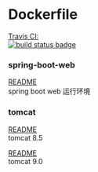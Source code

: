 # Dockerfile

[Travis CI:  
  ![build status badge](https://img.shields.io/travis/zhao-xu/docker-files/master.svg)](https://travis-ci.org/zhao-xu/docker-files/branches)

### spring-boot-web
[README](spring-boot-web/README.md)  
spring boot web 运行环境  

### tomcat
[README](tomcat/8.5/jre8-alpine/README.md)  
tomcat 8.5  

[README](tomcat/9.0/jdk11/README.md)  
tomcat 9.0  
